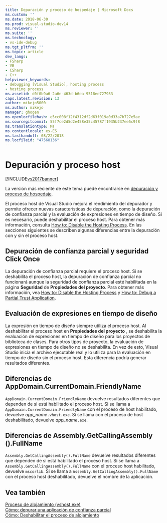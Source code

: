 ```yaml
---
title: Depuración y proceso de hospedaje | Microsoft Docs
ms.custom: ''
ms.date: 2018-06-30
ms.prod: visual-studio-dev14
ms.reviewer: ''
ms.suite: ''
ms.technology:
- vs-ide-debug
ms.tgt_pltfrm: ''
ms.topic: article
dev_langs:
- FSharp
- VB
- CSharp
- C++
helpviewer_keywords:
- debugging [Visual Studio], hosting process
- hosting process
ms.assetid: d0f0b9a6-2a6e-463d-b6ea-9518ee727933
caps.latest.revision: 13
author: mikejo5000
ms.author: mikejo
manager: ghogen
ms.openlocfilehash: e5cc008f12f4312df2d63f019a0d33a7b727e5ae
ms.sourcegitcommit: 55f7ce2d5d2e458e35c45787f1935b237ee5c9f8
ms.translationtype: MT
ms.contentlocale: es-ES
ms.lasthandoff: 08/22/2018
ms.locfileid: "47568136"
---
```

# <a name="debugging-and-the-hosting-process"></a>Depuración y proceso host
[!INCLUDE[vs2017banner](../includes/vs2017banner.md)]

La versión más reciente de este tema puede encontrarse en [depuración y proceso de hospedaje](https://docs.microsoft.com/visualstudio/debugger/debugging-and-the-hosting-process).  
  
El proceso host de Visual Studio mejora el rendimiento del depurador y permite ofrecer nuevas características de depuración, como la depuración de confianza parcial y la evaluación de expresiones en tiempo de diseño. Si es necesario, puede deshabilitar el proceso host. Para obtener más información, consulta [How to: Disable the Hosting Process](../ide/how-to-disable-the-hosting-process.md). En las secciones siguientes se describen algunas diferencias entre la depuración con y sin el proceso host.  
  
## <a name="partial-trust-debugging-and-click-once-security"></a>Depuración de confianza parcial y seguridad Click Once  
 La depuración de confianza parcial requiere el proceso host. Si se deshabilita el proceso host, la depuración de confianza parcial no funcionará aunque la seguridad de confianza parcial esté habilitada en la página **Seguridad** de **Propiedades del proyecto**. Para obtener más información, vea [How to: Disable the Hosting Process](../ide/how-to-disable-the-hosting-process.md) y [How to: Debug a Partial Trust Application](../debugger/how-to-debug-a-partial-trust-application.md).  
  
## <a name="design-time-expression-evaluation"></a>Evaluación de expresiones en tiempo de diseño  
 La expresión en tiempo de diseño siempre utiliza el proceso host. Al deshabilitar el proceso host en **Propiedades del proyecto** , se deshabilita la evaluación de expresiones en tiempo de diseño para los proyectos de biblioteca de clases. Para otros tipos de proyecto, la evaluación de expresiones en tiempo de diseño no se deshabilita. En vez de esto, Visual Studio inicia el archivo ejecutable real y lo utiliza para la evaluación en tiempo de diseño sin el proceso host. Esta diferencia podría generar resultados diferentes.  
  
## <a name="appdomaincurrentdomainfriendlyname-differences"></a>Diferencias de AppDomain.CurrentDomain.FriendlyName  
 `AppDomain.CurrentDomain.FriendlyName` devuelve resultados diferentes que dependen de si está habilitado el proceso host. Si se llama a `AppDomain.CurrentDomain.FriendlyName` con el proceso de host habilitado, devuelve *app_name*`.vhost.exe`. Si se llama con el proceso de host deshabilitado, devuelve *app_name*`.exe`.  
  
## <a name="assemblygetcallingassemblyfullname-differences"></a>Diferencias de Assembly.GetCallingAssembly ().FullName  
 `Assembly.GetCallingAssembly().FullName` devuelve resultados diferentes que dependen de si está habilitado el proceso host. Si se llama a `Assembly.GetCallingAssembly().FullName` con el proceso host habilitado, devuelve `mscorlib`. Si se llama a `Assembly.GetCallingAssembly().FullName` con el proceso host deshabilitado, devuelve el nombre de la aplicación.  
  
## <a name="see-also"></a>Vea también  
 [Proceso de alojamiento (vshost.exe)](../ide/hosting-process-vshost-exe.md)   
 [Cómo: depurar una aplicación de confianza parcial](../debugger/how-to-debug-a-partial-trust-application.md)   
 [Cómo: Deshabilitar el proceso de alojamiento](../ide/how-to-disable-the-hosting-process.md)



